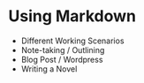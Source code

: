 # Using Markdown
- Different Working Scenarios
- Note-taking / Outlining
- Blog Post / Wordpress
- Writing a Novel